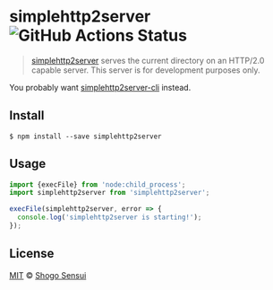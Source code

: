 # simplehttp2server ![GitHub Actions Status](https://github.com/1000ch/simplehttp2server/workflows/test/badge.svg?branch=main)

> [simplehttp2server](https://github.com/GoogleChromeLabs/simplehttp2server) serves the current directory on an HTTP/2.0 capable server. This server is for development purposes only.

You probably want [simplehttp2server-cli](https://github.com/1000ch/simplehttp2server-cli) instead.

## Install

```
$ npm install --save simplehttp2server
```

## Usage

```js
import {execFile} from 'node:child_process';
import simplehttp2server from 'simplehttp2server';

execFile(simplehttp2server, error => {
  console.log('simplehttp2server is starting!');
});
```

## License

[MIT](https://1000ch.mit-license.org) © [Shogo Sensui](https://github.com/1000ch)
